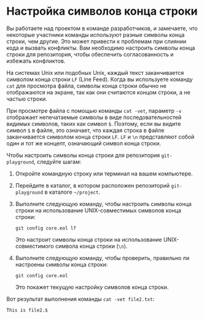 # Настройка символов конца строки

Вы работаете над проектом в команде разработчиков, и замечаете, что некоторые участники команды используют разные символы конца строки, чем другие. Это может привести к проблемам при слиянии кода и вызвать конфликты. Вам необходимо настроить символы конца строки для репозитория, чтобы обеспечить согласованность и избежать конфликтов.

На системах Unix или подобных Unix, каждый текст заканчивается символом конца строки `LF` (Line Feed). Когда вы используете команду `cat` для просмотра файла, символы конца строки обычно не отображаются на экране, так как они считаются концом строки, а не частью строки.

При просмотре файла с помощью команды `cat -vet`, параметр `-v` отображает непечатаемые символы в виде последовательностей видимых символов, таких как символ `$`. Поэтому, если вы видите символ `$` в файле, это означает, что каждая строка в файле заканчивается символом конца строки `LF`. `LF` и `\n` представляют собой один и тот же концепт, означающий символ конца строки.

Чтобы настроить символы конца строки для репозитория `git-playground`, следуйте шагам:

1. Откройте командную строку или терминал на вашем компьютере.
2. Перейдите в каталог, в котором расположен репозиторий `git-playground` в каталоге `~/project`.
3. Выполните следующую команду, чтобы настроить символы конца строки на использование UNIX-совместимых символов конца строки:

   ```shell
   git config core.eol lf
   ```

   Это настроит символы конца строки на использование UNIX-совместимого символа конца строки (`\n`).

4. Выполните следующую команду, чтобы проверить, правильно ли настроены символы конца строки:

   ```shell
   git config core.eol
   ```

   Это покажет текущую настройку символов конца строки.

Вот результат выполнения команды `cat -vet file2.txt`:

```shell
This is file2.$
```
